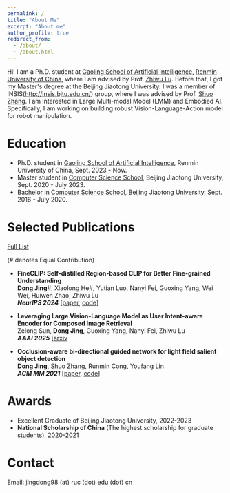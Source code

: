 ```yaml
---
permalink: /
title: "About Me"
excerpt: "About me"
author_profile: true
redirect_from: 
  - /about/
  - /about.html
---
```


Hi! I am a Ph.D. student at [Gaoling School of Artificial Intelligence](http://ai.ruc.edu.cn), [Renmin University of China](https://www.ruc.edu.cn), where I am advised by Prof. [Zhiwu Lu](https://gsai.ruc.edu.cn/luzhiwu). Before that, I got my Master's degree at the Beijing Jiaotong University. I was a member of INSIS(http://insis.bjtu.edu.cn/) group, where I was advised by Prof. [Shuo Zhang](https://faculty.bjtu.edu.cn/9278/). I am interested in Large Multi-modal Model (LMM) and Embodied AI. Specifically, I am working on building robust Vision-Language-Action model for robot manipulation.

Education
======

* Ph.D. student in [Gaoling School of Artificial Intelligence](http://ai.ruc.edu.cn), Renmin University of China, Sept. 2023 - Now. 
* Master student in [Computer Science School](https://cs.bjtu.edu.cn/), Beijing Jiaotong University, Sept. 2020 - July 2023. 
* Bachelor in [Computer Science School](https://cs.bjtu.edu.cn/), Beijing Jiaotong University, Sept. 2016 - July 2020.

Selected Publications
======
[Full List](https://scholar.google.com/citations?user=eDA8Ol8AAAAJ&hl=en)

(# denotes Equal Contribution)

* **FineCLIP: Self-distilled Region-based CLIP for Better Fine-grained Understanding**   
**Dong Jing**#, Xiaolong He#, Yutian Luo, Nanyi Fei, Guoxing Yang, Wei Wei, Huiwen Zhao, Zhiwu Lu   
***NeurIPS 2024*** [[paper](https://proceedings.neurips.cc/paper_files/paper/2024/file/3122aaa22b2fe83f9cead1a696f65ceb-Paper-Conference.pdf), [code](https://github.com/Timsty1/FineCLIP)]

* **Leveraging Large Vision-Language Model as User Intent-aware Encoder for Composed Image Retrieval**   
Zelong Sun, **Dong Jing**, Guoxing Yang, Nanyi Fei, Zhiwu Lu   
***AAAI 2025*** [[arxiv](https://arxiv.org/pdf/2412.11087.pdf)

* **Occlusion-aware bi-directional guided network for light field salient object detection**  
**Dong Jing**, Shuo Zhang, Runmin Cong, Youfang Lin  
***ACM MM 2021*** [[paper](https://dl.acm.org/doi/pdf/10.1145/3474085.3475312), [code](https://github.com/Timsty1/OBGNet)]


Awards
======
* Excellent Graduate of Beijing Jiaotong University, 2022-2023
* **National Scholarship of China** (The highest scholarship for graduate students), 2020-2021

Contact
=====
Email: jingdong98 (at) ruc (dot) edu (dot) cn


